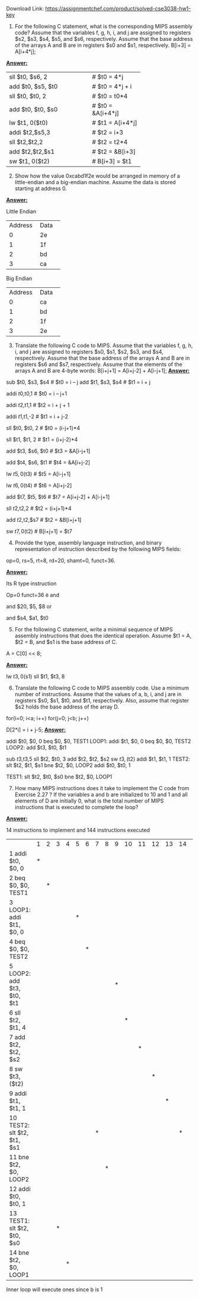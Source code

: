 Download Link: https://assignmentchef.com/product/solved-cse3038-hw1-key
<br>



<ol>

 <li>For the following C statement, what is the corresponding MIPS assembly code? Assume that the variables f, g, h, i, and j are assigned to registers $s2, $s3, $s4, $s5, and $s6, respectively. Assume that the base address of the arrays A and B are in registers $s0 and $s1, respectively. B[i+3] = A[i+4*j];</li>

</ol>

<strong><u>Answer:</u>  </strong>

<table width="314">

 <tbody>

  <tr>

   <td width="144">sll $t0, $s6, 2</td>

   <td width="48"> </td>

   <td width="122"># $t0 = 4*j</td>

  </tr>

  <tr>

   <td width="144">add $t0, $s5, $t0</td>

   <td width="48"> </td>

   <td width="122"># $t0 = 4*j + i</td>

  </tr>

  <tr>

   <td width="144">sll $t0, $t0, 2</td>

   <td width="48"> </td>

   <td width="122"># $t0 = t0*4</td>

  </tr>

  <tr>

   <td width="144">add $t0, $t0, $s0</td>

   <td width="48"> </td>

   <td width="122"># $t0 = &amp;A[i+4*j]</td>

  </tr>

  <tr>

   <td width="144">lw $t1, 0($t0)</td>

   <td width="48"> </td>

   <td width="122"># $t1 = A[i+4*j]</td>

  </tr>

  <tr>

   <td width="144">addi $t2,$s5,3</td>

   <td width="48"> </td>

   <td width="122"># $t2 = i+3</td>

  </tr>

  <tr>

   <td width="144">sll $t2,$t2,2</td>

   <td width="48"> </td>

   <td width="122"># $t2 = t2*4</td>

  </tr>

  <tr>

   <td width="144">add $t2,$t2,$s1</td>

   <td width="48"> </td>

   <td width="122"># $t2 = &amp;B[i+3]</td>

  </tr>

  <tr>

   <td width="144">sw $t1, 0($t2)</td>

   <td width="48"> </td>

   <td width="122"># B[i+3] = $t1</td>

  </tr>

 </tbody>

</table>

<strong> </strong>

<ol start="2">

 <li>Show how the value 0xcabd1f2e would be arranged in memory of a little-endian and a big-endian machine. Assume the data is stored starting at address 0.</li>

</ol>




<strong><u>Answer:</u>  </strong>

Little Endian

<table width="114">

 <tbody>

  <tr>

   <td width="67">Address</td>

   <td width="47">Data</td>

  </tr>

  <tr>

   <td width="67">0</td>

   <td width="47">2e</td>

  </tr>

  <tr>

   <td width="67">1</td>

   <td width="47">1f</td>

  </tr>

  <tr>

   <td width="67">2</td>

   <td width="47">bd</td>

  </tr>

  <tr>

   <td width="67">3</td>

   <td width="47">ca</td>

  </tr>

 </tbody>

</table>







Big Endian

<table width="114">

 <tbody>

  <tr>

   <td width="67">Address</td>

   <td width="47">Data</td>

  </tr>

  <tr>

   <td width="67">0</td>

   <td width="47">ca</td>

  </tr>

  <tr>

   <td width="67">1</td>

   <td width="47">bd</td>

  </tr>

  <tr>

   <td width="67">2</td>

   <td width="47">1f</td>

  </tr>

  <tr>

   <td width="67">3</td>

   <td width="47">2e</td>

  </tr>

 </tbody>

</table>







<ol start="3">

 <li>Translate the following C code to MIPS. Assume that the variables f, g, h, i, and j are assigned to registers $s0, $s1, $s2, $s3, and $s4, respectively. Assume that the base address of the arrays A and B are in registers $s6 and $s7, respectively. Assume that the elements of the arrays A and B are 4-byte words: B[i+j+1] = A[i+j-2] + A[i-j+1]; <strong><u>Answer:</u> </strong></li>

</ol>

sub $t0, $s3, $s4                     # $t0 = i – j add $t1, $s3, $s4                  # $t1 = i + j

addi $t0,$t0,1                          # $t0 = i – j+1

addi $t2,$t1,1                          # $t2 = i + j + 1

addi $t1,$t1,-2                         # $t1 = i + j-2

sll $t0, $t0, 2                            # $t0 = (i-j+1)*4

sll $t1, $t1, 2                            # $t1 = (i+j-2)*4

add $t3, $s6, $t0                       # $t3 = &amp;A[i-j+1]

add $t4, $s6, $t1                       # $t4 = &amp;A[i+j-2]

lw $t5, 0($t3)                           # $t5 = A[i-j+1]

lw $t6, 0($t4)                           # $t6 = A[i+j-2]

add $t7, $t5, $t6                      # $t7 = A[i+j-2] + A[i-j+1]

sll $t2,$t2,2                             # $t2 = (i+j+1)*4

add $t2,$t2,$s7                        # $t2 = &amp;B[i+j+1]

sw $t7, 0($t2)                          # B[i+j+1] = $t7

<strong> </strong>

<ol start="4">

 <li>Provide the type, assembly language instruction, and binary representation of instruction described by the following MIPS fields:</li>

</ol>

op=0, rs=5, rt=8, rd=20, shamt=0, funct=36.




<strong><u>Answer:</u>  </strong>

Its R type instruction

Op=0 funct=36 è and




and $20, $5, $8            or

and $s4, $a1, $t0




<ol start="5">

 <li>For the following C statement, write a minimal sequence of MIPS assembly instructions that does the identical operation. Assume $t1 = A, $t2 = B, and $s1 is the base address of C.</li>

</ol>

A = C[0] &lt;&lt; 8;

<strong><u>Answer:</u>  </strong>




lw $t3, 0($s1) sll $t1, $t3, 8




<ol start="6">

 <li>Translate the following C code to MIPS assembly code. Use a minimum number of instructions. Assume that the values of a, b, i, and j are in registers $s0, $s1, $t0, and $t1, respectively. Also, assume that register $s2 holds the base address of the array D.</li>

</ol>

for(i=0; i&lt;a; i++)  for(j=0; j&lt;b; j++)

D[2*i] = i + j-5; <strong><u>Answer:</u>  </strong>




addi $t0, $0, 0 beq $0, $0, TEST1 LOOP1: addi $t1, $0, 0 beq $0, $0, TEST2 LOOP2: add $t3, $t0, $t1

sub $t3,$t3,5 sll $t2, $t0, 3 add $t2, $t2, $s2 sw $t3, ($t2) addi $t1, $t1, 1 TEST2: slt $t2, $t1, $s1 bne $t2, $0, LOOP2 addi $t0, $t0, 1

TEST1: slt $t2, $t0, $s0 bne $t2, $0, LOOP1

<ol start="7">

 <li>How many MIPS instructions does it take to implement the C code from Exercise 2.27 ? If the variables a and b are initialized to 10 and 1 and all elements of D are initially 0, what is the total number of MIPS instructions that is executed to complete the loop?</li>

</ol>

<strong><u>Answer:</u>  </strong>

14 instructions to implement and 144 instructions executed

<table width="1051">

 <tbody>

  <tr>

   <td width="160"></td>

   <td width="28">1</td>

   <td width="28">2</td>

   <td width="28">3</td>

   <td width="28">4</td>

   <td width="28">5</td>

   <td width="28">6</td>

   <td width="28">7 </td>

   <td width="28">8</td>

   <td width="28">9</td>

   <td width="28">10</td>

   <td width="28">11</td>

   <td width="28">12</td>

   <td width="28">13</td>

   <td width="28">14</td>

   <td width="28">15</td>

   <td width="28">16</td>

   <td width="28">17</td>

   <td width="28">18</td>

   <td width="28">19</td>

   <td width="28">20</td>

   <td width="28">21</td>

   <td width="28">22</td>

   <td width="28">23</td>

   <td width="28">24</td>

   <td width="28">25</td>

   <td width="28">26</td>

   <td width="28">27</td>

   <td width="28">28</td>

   <td width="28">29</td>

   <td width="28">30</td>

   <td width="31">31</td>

   <td width="28">32</td>

  </tr>

  <tr>

   <td width="160">1 addi $t0, $0, 0</td>

   <td width="28">*</td>

   <td width="28"> </td>

   <td width="28"> </td>

   <td width="28"> </td>

   <td width="28"> </td>

   <td width="28"> </td>

   <td width="28"> </td>

   <td width="28"> </td>

   <td width="28"> </td>

   <td width="28"> </td>

   <td width="28"> </td>

   <td width="28"> </td>

   <td width="28"> </td>

   <td width="28"> </td>

   <td width="28"> </td>

   <td width="28"> </td>

   <td width="28"> </td>

   <td width="28"> </td>

   <td width="28"> </td>

   <td width="28"> </td>

   <td width="28"> </td>

   <td width="28"> </td>

   <td width="28"> </td>

   <td width="28"> </td>

   <td width="28"> </td>

   <td width="28"> </td>

   <td width="28"> </td>

   <td width="28"> </td>

   <td width="28"> </td>

   <td width="28"> </td>

   <td width="31"> </td>

   <td width="28"> </td>

  </tr>

  <tr>

   <td width="160">2 beq $0, $0, TEST1</td>

   <td width="28"> </td>

   <td width="28">*</td>

   <td width="28"> </td>

   <td width="28"> </td>

   <td width="28"> </td>

   <td width="28"> </td>

   <td width="28"> </td>

   <td width="28"> </td>

   <td width="28"> </td>

   <td width="28"> </td>

   <td width="28"> </td>

   <td width="28"> </td>

   <td width="28"> </td>

   <td width="28"> </td>

   <td width="28"> </td>

   <td width="28"> </td>

   <td width="28"> </td>

   <td width="28"> </td>

   <td width="28"> </td>

   <td width="28"> </td>

   <td width="28"> </td>

   <td width="28"> </td>

   <td width="28"> </td>

   <td width="28"> </td>

   <td width="28"> </td>

   <td width="28"> </td>

   <td width="28"> </td>

   <td width="28"> </td>

   <td width="28"> </td>

   <td width="28"> </td>

   <td width="31"> </td>

   <td width="28"> </td>

  </tr>

  <tr>

   <td width="160">3 LOOP1: addi $t1, $0, 0</td>

   <td width="28"> </td>

   <td width="28"> </td>

   <td width="28"> </td>

   <td width="28"> </td>

   <td width="28">*</td>

   <td width="28"> </td>

   <td width="28"> </td>

   <td width="28"> </td>

   <td width="28"> </td>

   <td width="28"> </td>

   <td width="28"> </td>

   <td width="28"> </td>

   <td width="28"> </td>

   <td width="28"> </td>

   <td width="28"> </td>

   <td width="28"> </td>

   <td width="28"> </td>

   <td width="28"> </td>

   <td width="28">*</td>

   <td width="28"> </td>

   <td width="28"> </td>

   <td width="28"> </td>

   <td width="28"> </td>

   <td width="28"> </td>

   <td width="28"> </td>

   <td width="28"> </td>

   <td width="28"> </td>

   <td width="28"> </td>

   <td width="28"> </td>

   <td width="28"> </td>

   <td width="31"> </td>

   <td width="28"> </td>

  </tr>

  <tr>

   <td width="160">4 beq $0, $0, TEST2</td>

   <td width="28"> </td>

   <td width="28"> </td>

   <td width="28"> </td>

   <td width="28"> </td>

   <td width="28"> </td>

   <td width="28">*</td>

   <td width="28"> </td>

   <td width="28"> </td>

   <td width="28"> </td>

   <td width="28"> </td>

   <td width="28"> </td>

   <td width="28"> </td>

   <td width="28"> </td>

   <td width="28"> </td>

   <td width="28"> </td>

   <td width="28"> </td>

   <td width="28"> </td>

   <td width="28"> </td>

   <td width="28"> </td>

   <td width="28">*</td>

   <td width="28"> </td>

   <td width="28"> </td>

   <td width="28"> </td>

   <td width="28"> </td>

   <td width="28"> </td>

   <td width="28"> </td>

   <td width="28"> </td>

   <td width="28"> </td>

   <td width="28"> </td>

   <td width="28"> </td>

   <td width="31"> </td>

   <td width="28"> </td>

  </tr>

  <tr>

   <td width="160">5 LOOP2: add $t3, $t0, $t1</td>

   <td width="28"> </td>

   <td width="28"> </td>

   <td width="28"> </td>

   <td width="28"> </td>

   <td width="28"> </td>

   <td width="28"> </td>

   <td width="28"> </td>

   <td width="28"> </td>

   <td width="28">*</td>

   <td width="28"> </td>

   <td width="28"> </td>

   <td width="28"> </td>

   <td width="28"> </td>

   <td width="28"> </td>

   <td width="28"> </td>

   <td width="28"> </td>

   <td width="28"> </td>

   <td width="28"> </td>

   <td width="28"> </td>

   <td width="28"> </td>

   <td width="28"> </td>

   <td width="28"> </td>

   <td width="28">*</td>

   <td width="28"> </td>

   <td width="28"> </td>

   <td width="28"> </td>

   <td width="28"> </td>

   <td width="28"> </td>

   <td width="28"> </td>

   <td width="28"> </td>

   <td width="31"> </td>

   <td width="28"> </td>

  </tr>

  <tr>

   <td width="160">6 sll $t2, $t1, 4</td>

   <td width="28"> </td>

   <td width="28"> </td>

   <td width="28"> </td>

   <td width="28"> </td>

   <td width="28"> </td>

   <td width="28"> </td>

   <td width="28"> </td>

   <td width="28"> </td>

   <td width="28"> </td>

   <td width="28">*</td>

   <td width="28"> </td>

   <td width="28"> </td>

   <td width="28"> </td>

   <td width="28"> </td>

   <td width="28"> </td>

   <td width="28"> </td>

   <td width="28"> </td>

   <td width="28"> </td>

   <td width="28"> </td>

   <td width="28"> </td>

   <td width="28"> </td>

   <td width="28"> </td>

   <td width="28"> </td>

   <td width="28">*</td>

   <td width="28"> </td>

   <td width="28"> </td>

   <td width="28"> </td>

   <td width="28"> </td>

   <td width="28"> </td>

   <td width="28"> </td>

   <td width="31"> </td>

   <td width="28"> </td>

  </tr>

  <tr>

   <td width="160">7 add $t2, $t2, $s2</td>

   <td width="28"> </td>

   <td width="28"> </td>

   <td width="28"> </td>

   <td width="28"> </td>

   <td width="28"> </td>

   <td width="28"> </td>

   <td width="28"> </td>

   <td width="28"> </td>

   <td width="28"> </td>

   <td width="28"> </td>

   <td width="28">*</td>

   <td width="28"> </td>

   <td width="28"> </td>

   <td width="28"> </td>

   <td width="28"> </td>

   <td width="28"> </td>

   <td width="28"> </td>

   <td width="28"> </td>

   <td width="28"> </td>

   <td width="28"> </td>

   <td width="28"> </td>

   <td width="28"> </td>

   <td width="28"> </td>

   <td width="28"> </td>

   <td width="28">*</td>

   <td width="28"> </td>

   <td width="28"> </td>

   <td width="28"> </td>

   <td width="28"> </td>

   <td width="28"> </td>

   <td width="31"> </td>

   <td width="28"> </td>

  </tr>

  <tr>

   <td width="160">8 sw $t3, ($t2)</td>

   <td width="28"> </td>

   <td width="28"> </td>

   <td width="28"> </td>

   <td width="28"> </td>

   <td width="28"> </td>

   <td width="28"> </td>

   <td width="28"> </td>

   <td width="28"> </td>

   <td width="28"> </td>

   <td width="28"> </td>

   <td width="28"> </td>

   <td width="28">*</td>

   <td width="28"> </td>

   <td width="28"> </td>

   <td width="28"> </td>

   <td width="28"> </td>

   <td width="28"> </td>

   <td width="28"> </td>

   <td width="28"> </td>

   <td width="28"> </td>

   <td width="28"> </td>

   <td width="28"> </td>

   <td width="28"> </td>

   <td width="28"> </td>

   <td width="28"> </td>

   <td width="28">*</td>

   <td width="28"> </td>

   <td width="28"> </td>

   <td width="28"> </td>

   <td width="28"> </td>

   <td width="31"> </td>

   <td width="28"> </td>

  </tr>

  <tr>

   <td width="160">9 addi $t1, $t1, 1</td>

   <td width="28"> </td>

   <td width="28"> </td>

   <td width="28"> </td>

   <td width="28"> </td>

   <td width="28"> </td>

   <td width="28"> </td>

   <td width="28"> </td>

   <td width="28"> </td>

   <td width="28"> </td>

   <td width="28"> </td>

   <td width="28"> </td>

   <td width="28"> </td>

   <td width="28">*</td>

   <td width="28"> </td>

   <td width="28"> </td>

   <td width="28"> </td>

   <td width="28"> </td>

   <td width="28"> </td>

   <td width="28"> </td>

   <td width="28"> </td>

   <td width="28"> </td>

   <td width="28"> </td>

   <td width="28"> </td>

   <td width="28"> </td>

   <td width="28"> </td>

   <td width="28"> </td>

   <td width="28">*</td>

   <td width="28"> </td>

   <td width="28"> </td>

   <td width="28"> </td>

   <td width="31"> </td>

   <td width="28"> </td>

  </tr>

  <tr>

   <td width="160">10 TEST2: slt $t2, $t1, $s1 </td>

   <td width="28"> </td>

   <td width="28"> </td>

   <td width="28"> </td>

   <td width="28"> </td>

   <td width="28"> </td>

   <td width="28"> </td>

   <td width="28">*</td>

   <td width="28"> </td>

   <td width="28"> </td>

   <td width="28"> </td>

   <td width="28"> </td>

   <td width="28"> </td>

   <td width="28"> </td>

   <td width="28">*</td>

   <td width="28"> </td>

   <td width="28"> </td>

   <td width="28"> </td>

   <td width="28"> </td>

   <td width="28"> </td>

   <td width="28"> </td>

   <td width="28">*</td>

   <td width="28"> </td>

   <td width="28"> </td>

   <td width="28"> </td>

   <td width="28"> </td>

   <td width="28"> </td>

   <td width="28"> </td>

   <td width="28">*</td>

   <td width="28"> </td>

   <td width="28"> </td>

   <td width="31"> </td>

   <td width="28"> </td>

  </tr>

  <tr>

   <td width="160">11 bne $t2, $0, LOOP2</td>

   <td width="28"> </td>

   <td width="28"> </td>

   <td width="28"> </td>

   <td width="28"> </td>

   <td width="28"> </td>

   <td width="28"> </td>

   <td width="28"> </td>

   <td width="28">*</td>

   <td width="28"> </td>

   <td width="28"> </td>

   <td width="28"> </td>

   <td width="28"> </td>

   <td width="28"> </td>

   <td width="28"> </td>

   <td width="28">*</td>

   <td width="28"> </td>

   <td width="28"> </td>

   <td width="28"> </td>

   <td width="28"> </td>

   <td width="28"> </td>

   <td width="28"> </td>

   <td width="28">*</td>

   <td width="28"> </td>

   <td width="28"> </td>

   <td width="28"> </td>

   <td width="28"> </td>

   <td width="28"> </td>

   <td width="28"> </td>

   <td width="28">*</td>

   <td width="28"> </td>

   <td width="31"> </td>

   <td width="28"> </td>

  </tr>

  <tr>

   <td width="160">12 addi $t0, $t0, 1</td>

   <td width="28"> </td>

   <td width="28"> </td>

   <td width="28"> </td>

   <td width="28"> </td>

   <td width="28"> </td>

   <td width="28"> </td>

   <td width="28"> </td>

   <td width="28"> </td>

   <td width="28"> </td>

   <td width="28"> </td>

   <td width="28"> </td>

   <td width="28"> </td>

   <td width="28"> </td>

   <td width="28"> </td>

   <td width="28"> </td>

   <td width="28">*</td>

   <td width="28"> </td>

   <td width="28"> </td>

   <td width="28"> </td>

   <td width="28"> </td>

   <td width="28"> </td>

   <td width="28"> </td>

   <td width="28"> </td>

   <td width="28"> </td>

   <td width="28"> </td>

   <td width="28"> </td>

   <td width="28"> </td>

   <td width="28"> </td>

   <td width="28"> </td>

   <td width="28">*</td>

   <td width="31"> </td>

   <td width="28"> </td>

  </tr>

  <tr>

   <td width="160">13 TEST1: slt $t2, $t0, $s0</td>

   <td width="28"> </td>

   <td width="28"> </td>

   <td width="28">*</td>

   <td width="28"> </td>

   <td width="28"> </td>

   <td width="28"> </td>

   <td width="28"> </td>

   <td width="28"> </td>

   <td width="28"> </td>

   <td width="28"> </td>

   <td width="28"> </td>

   <td width="28"> </td>

   <td width="28"> </td>

   <td width="28"> </td>

   <td width="28"> </td>

   <td width="28"> </td>

   <td width="28">*</td>

   <td width="28"> </td>

   <td width="28"> </td>

   <td width="28"> </td>

   <td width="28"> </td>

   <td width="28"> </td>

   <td width="28"> </td>

   <td width="28"> </td>

   <td width="28"> </td>

   <td width="28"> </td>

   <td width="28"> </td>

   <td width="28"> </td>

   <td width="28"> </td>

   <td width="28"> </td>

   <td width="31">*</td>

   <td width="28"> </td>

  </tr>

  <tr>

   <td width="160">14 bne $t2, $0, LOOP1</td>

   <td width="28"> </td>

   <td width="28"> </td>

   <td width="28"> </td>

   <td width="28">*</td>

   <td width="28"> </td>

   <td width="28"> </td>

   <td width="28"> </td>

   <td width="28"> </td>

   <td width="28"> </td>

   <td width="28"> </td>

   <td width="28"> </td>

   <td width="28"> </td>

   <td width="28"> </td>

   <td width="28"> </td>

   <td width="28"> </td>

   <td width="28"> </td>

   <td width="28"> </td>

   <td width="28">*</td>

   <td width="28"> </td>

   <td width="28"> </td>

   <td width="28"> </td>

   <td width="28"> </td>

   <td width="28"> </td>

   <td width="28"> </td>

   <td width="28"> </td>

   <td width="28"> </td>

   <td width="28"> </td>

   <td width="28"> </td>

   <td width="28"> </td>

   <td width="28"> </td>

   <td width="31"> </td>

   <td width="28">*</td>

  </tr>

 </tbody>

</table>

Inner loop will execute ones since b is 1